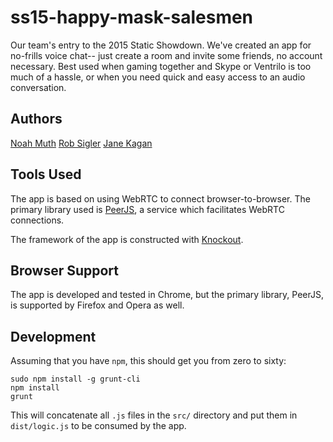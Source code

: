 ss15-happy-mask-salesmen
========================

Our team's entry to the 2015 Static Showdown. We've created an app for
no-frills voice chat-- just create a room and invite some friends, no account
necessary. Best used when gaming together and Skype or Ventrilo is too much of
a hassle, or when you need quick and easy access to an audio conversation.

Authors
-------

[Noah Muth](http://github.com/nmuth)
[Rob Sigler](http://github.com/flossoraptor)
[Jane Kagan](http://github.com/janekagan)

Tools Used
----------
The app is based on using WebRTC to connect browser-to-browser. The primary
library used is [PeerJS](http://peerjs.com), a service which facilitates WebRTC
connections.

The framework of the app is constructed with [Knockout](http://knockoutjs.com).

Browser Support
---------------

The app is developed and tested in Chrome, but the primary library, PeerJS,
is supported by Firefox and Opera as well.

Development
-----------

Assuming that you have `npm`, this should get you from zero to sixty:

    sudo npm install -g grunt-cli
    npm install
    grunt

This will concatenate all `.js` files in the `src/` directory and put them in
`dist/logic.js` to be consumed by the app.
